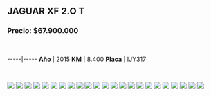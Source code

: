 ## JAGUAR XF 2.O T

### Precio: $67.900.000

<p>&nbsp;</p>

-----|-----
**Año** | 2015
**KM** | 8.400
**Placa** | IJY317

<p>&nbsp;</p>

<img src="/images/JAGUAR XF 2.O T IJY317.jpeg?raw=true"/>
<img src="/images/JAGUAR XF 2.O T IJY317  -1.jpeg?raw=true"/>
<img src="/images/JAGUAR XF 2.O T IJY317 - 10.jpeg?raw=true"/>
<img src="/images/JAGUAR XF 2.O T IJY317 - 11.jpeg?raw=true"/>
<img src="/images/JAGUAR XF 2.O T IJY317 - 18.jpeg?raw=true"/>
<img src="/images/JAGUAR XF 2.O T IJY317 - 19.jpeg?raw=true"/>
<img src="/images/JAGUAR XF 2.O T IJY317 - 2.jpeg?raw=true"/>
<img src="/images/JAGUAR XF 2.O T IJY317 - 20.jpeg?raw=true"/>
<img src="/images/JAGUAR XF 2.O T IJY317 - 21.jpeg?raw=true"/>
<img src="/images/JAGUAR XF 2.O T IJY317 - 22.jpeg?raw=true"/>
<img src="/images/JAGUAR XF 2.O T IJY317 - 23.jpeg?raw=true"/>
<img src="/images/JAGUAR XF 2.O T IJY317 - 25.jpeg?raw=true"/>
<img src="/images/JAGUAR XF 2.O T IJY317 - 3.jpeg?raw=true"/>
<img src="/images/JAGUAR XF 2.O T IJY317 - 36.jpeg?raw=true"/>
<img src="/images/JAGUAR XF 2.O T IJY317 - 38.jpeg?raw=true"/>
<img src="/images/JAGUAR XF 2.O T IJY317 - 59.jpeg?raw=true"/>
<img src="/images/JAGUAR XF 2.O T IJY317 - 6.jpeg?raw=true"/>
<img src="/images/JAGUAR XF 2.O T IJY317 - 7.jpeg?raw=true"/>
<img src="/images/JAGUAR XF 2.O T IJY317 - 8.jpeg?raw=true"/>
<img src="/images/JAGUAR XF 2.O T IJY317 - 80.jpeg?raw=true"/>
<img src="/images/JAGUAR XF 2.O T IJY317 - 9.jpeg?raw=true"/>
<img src="/images/JAGUAR XF 2.O T IJY317-  5.jpeg?raw=true"/>
<img src="/images/JAGUAR XF 2.O T IJY317- 24.jpeg?raw=true"/>


